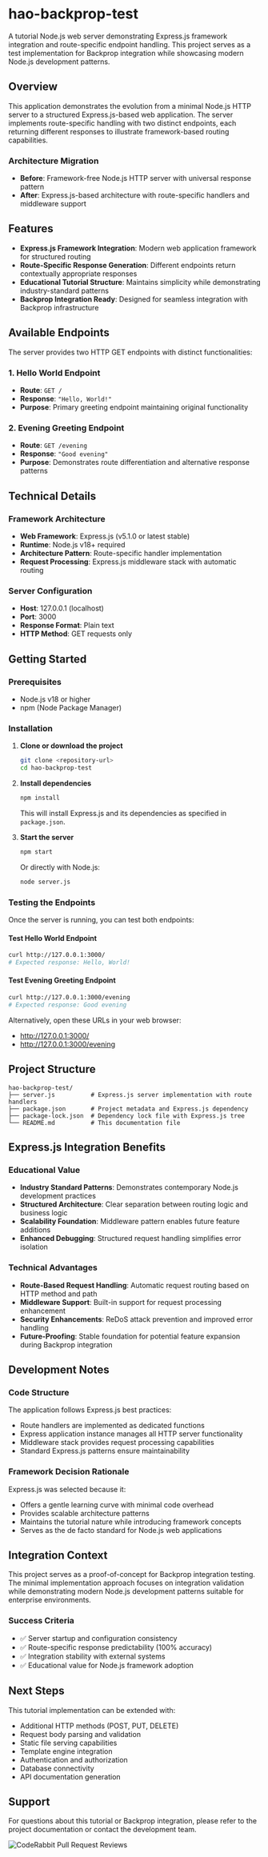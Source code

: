 # hao-backprop-test

A tutorial Node.js web server demonstrating Express.js framework integration and route-specific endpoint handling. This project serves as a test implementation for Backprop integration while showcasing modern Node.js development patterns.

## Overview

This application demonstrates the evolution from a minimal Node.js HTTP server to a structured Express.js-based web application. The server implements route-specific handling with two distinct endpoints, each returning different responses to illustrate framework-based routing capabilities.

### Architecture Migration

- **Before**: Framework-free Node.js HTTP server with universal response pattern
- **After**: Express.js-based architecture with route-specific handlers and middleware support

## Features

- **Express.js Framework Integration**: Modern web application framework for structured routing
- **Route-Specific Response Generation**: Different endpoints return contextually appropriate responses
- **Educational Tutorial Structure**: Maintains simplicity while demonstrating industry-standard patterns
- **Backprop Integration Ready**: Designed for seamless integration with Backprop infrastructure

## Available Endpoints

The server provides two HTTP GET endpoints with distinct functionalities:

### 1. Hello World Endpoint
- **Route**: `GET /`
- **Response**: `"Hello, World!"`
- **Purpose**: Primary greeting endpoint maintaining original functionality

### 2. Evening Greeting Endpoint
- **Route**: `GET /evening`
- **Response**: `"Good evening"`
- **Purpose**: Demonstrates route differentiation and alternative response patterns

## Technical Details

### Framework Architecture
- **Web Framework**: Express.js (v5.1.0 or latest stable)
- **Runtime**: Node.js v18+ required
- **Architecture Pattern**: Route-specific handler implementation
- **Request Processing**: Express.js middleware stack with automatic routing

### Server Configuration
- **Host**: 127.0.0.1 (localhost)
- **Port**: 3000
- **Response Format**: Plain text
- **HTTP Method**: GET requests only

## Getting Started

### Prerequisites
- Node.js v18 or higher
- npm (Node Package Manager)

### Installation

1. **Clone or download the project**
   ```bash
   git clone <repository-url>
   cd hao-backprop-test
   ```

2. **Install dependencies**
   ```bash
   npm install
   ```
   This will install Express.js and its dependencies as specified in `package.json`.

3. **Start the server**
   ```bash
   npm start
   ```
   Or directly with Node.js:
   ```bash
   node server.js
   ```

### Testing the Endpoints

Once the server is running, you can test both endpoints:

#### Test Hello World Endpoint
```bash
curl http://127.0.0.1:3000/
# Expected response: Hello, World!
```

#### Test Evening Greeting Endpoint
```bash
curl http://127.0.0.1:3000/evening
# Expected response: Good evening
```

Alternatively, open these URLs in your web browser:
- http://127.0.0.1:3000/
- http://127.0.0.1:3000/evening

## Project Structure

```
hao-backprop-test/
├── server.js          # Express.js server implementation with route handlers
├── package.json       # Project metadata and Express.js dependency
├── package-lock.json  # Dependency lock file with Express.js tree
└── README.md          # This documentation file
```

## Express.js Integration Benefits

### Educational Value
- **Industry Standard Patterns**: Demonstrates contemporary Node.js development practices
- **Structured Architecture**: Clear separation between routing logic and business logic
- **Scalability Foundation**: Middleware pattern enables future feature additions
- **Enhanced Debugging**: Structured request handling simplifies error isolation

### Technical Advantages
- **Route-Based Request Handling**: Automatic request routing based on HTTP method and path
- **Middleware Support**: Built-in support for request processing enhancement
- **Security Enhancements**: ReDoS attack prevention and improved error handling
- **Future-Proofing**: Stable foundation for potential feature expansion during Backprop integration

## Development Notes

### Code Structure
The application follows Express.js best practices:
- Route handlers are implemented as dedicated functions
- Express application instance manages all HTTP server functionality
- Middleware stack provides request processing capabilities
- Standard Express.js patterns ensure maintainability

### Framework Decision Rationale
Express.js was selected because it:
- Offers a gentle learning curve with minimal code overhead
- Provides scalable architecture patterns
- Maintains the tutorial nature while introducing framework concepts
- Serves as the de facto standard for Node.js web applications

## Integration Context

This project serves as a proof-of-concept for Backprop integration testing. The minimal implementation approach focuses on integration validation while demonstrating modern Node.js development patterns suitable for enterprise environments.

### Success Criteria
- ✅ Server startup and configuration consistency
- ✅ Route-specific response predictability (100% accuracy)
- ✅ Integration stability with external systems
- ✅ Educational value for Node.js framework adoption

## Next Steps

This tutorial implementation can be extended with:
- Additional HTTP methods (POST, PUT, DELETE)
- Request body parsing and validation
- Static file serving capabilities
- Template engine integration
- Authentication and authorization
- Database connectivity
- API documentation generation

## Support

For questions about this tutorial or Backprop integration, please refer to the project documentation or contact the development team.

![CodeRabbit Pull Request Reviews](https://img.shields.io/coderabbit/prs/github/TestBlitzy2-7/Add-feature-to-a-existing-product?utm_source=oss&utm_medium=github&utm_campaign=TestBlitzy2-7%2FAdd-feature-to-a-existing-product&labelColor=171717&color=FF570A&link=https%3A%2F%2Fcoderabbit.ai&label=CodeRabbit+Reviews)
